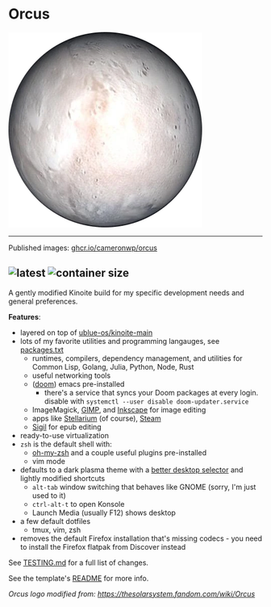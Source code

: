 # Orcus

![Orcus](system_files/usr/share/pixmaps/orcus.png)

---

Published images: [ghcr.io/cameronwp/orcus](https://github.com/cameronwp/Orcus/pkgs/container/orcus)

![latest](https://ghcr-badge.egpl.dev/cameronwp/orcus/tags?color=%2344cc11&ignore=sha256*&n=1&label=latest&trim=)&nbsp;![container size](https://ghcr-badge.egpl.dev/cameronwp/orcus/size?color=%2344cc11&tag=latest&label=image+size&trim=)
---

A gently modified Kinoite build for my specific development needs and general preferences.

**Features**:
* layered on top of [ublue-os/kinoite-main](https://github.com/ublue-os/main/pkgs/container/kinoite-main)
* lots of my favorite utilities and programming langauges, see [packages.txt](build_files/packages.txt)
  - runtimes, compilers, dependency management, and utilities for Common Lisp, Golang, Julia, Python, Node, Rust
  - useful networking tools
  - ([doom](https://github.com/doomemacs/doomemacs)) emacs pre-installed
    - there's a service that syncs your Doom packages at every login. disable with `systemctl --user disable doom-updater.service`
  - ImageMagick, [GIMP](https://www.gimp.org), and [Inkscape](https://inkscape.org/) for image editing
  - apps like [Stellarium](https://stellarium.org/) (of course), [Steam](https://store.steampowered.com/)
  - [Sigil](https://sigil-ebook.com/) for epub editing
* ready-to-use virtualization
* `zsh` is the default shell with:
  - [oh-my-zsh](https://github.com/ohmyzsh/ohmyzsh) and a couple useful plugins pre-installed
  - vim mode
* defaults to a dark plasma theme with a [better desktop selector](https://store.kde.org/p/2200890) and lightly modified shortcuts
  - `alt-tab` window switching that behaves like GNOME (sorry, I'm just used to it)
  - `ctrl-alt-t` to open Konsole
  - Launch Media (usually F12) shows desktop
* a few default dotfiles
  - tmux, vim, zsh
* removes the default Firefox installation that's missing codecs - you need to install the Firefox flatpak from Discover instead

See [TESTING.md](TESTING.md) for a full list of changes.

See the template's [README](docs/README.md) for more info.

*Orcus logo modified from: https://thesolarsystem.fandom.com/wiki/Orcus*

